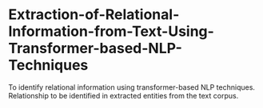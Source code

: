 # Extraction-of-Relational-Information-from-Text-Using-Transformer-based-NLP-Techniques
To identify relational information using transformer-based NLP techniques. Relationship to be identified in extracted entities from the text corpus.
